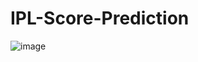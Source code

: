 # IPL-Score-Prediction

![image](https://github.com/user-attachments/assets/f2eeca01-41da-4c43-9c79-0c6f91656be6)
